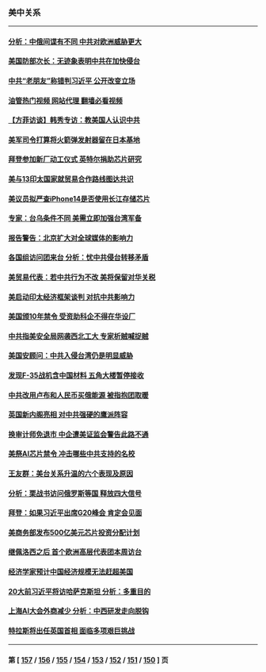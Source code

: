 ### 美中关系
---
#### [分析：中俄间谍有不同 中共对欧洲威胁更大](../../pages/nf1412576/n13821320.md?09110445) 
#### [美国防部次长：无迹象表明中共在加快侵台](../../pages/nf1412576/n13821926.md?09110445) 
#### [中共“老朋友”称错判习近平 公开改变立场](../../pages/nf1412576/n13821789.md?09110445) 
#### [油管热门视频 网站代理 翻墙必看视频](http://209.222.30.114:81/youtube.html?09110445)
#### [【方菲访谈】韩秀专访：教美国人认识中共](../../pages/nf1412576/n13821310.md?09110445) 
#### [美军司令打算将火箭弹发射器留在日本基地](../../pages/nf1412576/n13821015.md?09110445) 
#### [拜登参加新厂动工仪式 英特尔捐助芯片研究](../../pages/nf1412576/n13821014.md?09110445) 
#### [美与13印太国家就贸易合作路线图达共识](../../pages/nf1412576/n13821092.md?09110445) 
#### [美议员拟严查iPhone14是否使用长江存储芯片](../../pages/nf1412576/n13821071.md?09110445) 
#### [专家：台乌条件不同 美需立即加强台湾军备](../../pages/nf1412576/n13820912.md?09110445) 
#### [报告警告：北京扩大对全球媒体的影响力](../../pages/nf1412576/n13820838.md?09110445) 
#### [各国组访问团来台 分析：忧中共侵台转移矛盾](../../pages/nf1412576/n13819749.md?09110445) 
#### [美贸易代表：若中共行为不改 美将保留对华关税](../../pages/nf1412576/n13820256.md?09110445) 
#### [美启动印太经济框架谈判 对抗中共影响力](../../pages/nf1412576/n13819753.md?09110445) 
#### [美国颁10年禁令 受资助科企不得在华设厂](../../pages/nf1412576/n13819710.md?09110445) 
#### [中共指美安全局网袭西北工大 专家析贼喊捉贼](../../pages/nf1412576/n13819395.md?09110445) 
#### [美国安顾问：中共入侵台湾仍是明显威胁](../../pages/nf1412576/n13819553.md?09110445) 
#### [发现F-35战机含中国材料 五角大楼暂停接收](../../pages/nf1412576/n13819533.md?09110445) 
#### [中共改用卢布和人民币买俄能源 被指抱团取暖](../../pages/nf1412576/n13819425.md?09110445) 
#### [英国新内阁亮相 对中共强硬的鹰派阵容](../../pages/nf1412576/n13819202.md?09110445) 
#### [换审计师免退市 中企遭美证监会警告此路不通](../../pages/nf1412576/n13818792.md?09110445) 
#### [美祭AI芯片禁令 冲击哪些中共支持的名校](../../pages/nf1412576/n13818784.md?09110445) 
#### [王友群：美台关系升温的六个表现及原因](../../pages/nf1412576/n13818842.md?09110445) 
#### [分析：栗战书访问俄罗斯等国 释放四大信号](../../pages/nf1412576/n13818785.md?09110445) 
#### [拜登：如果习近平出席G20峰会 肯定会见面](../../pages/nf1412576/n13818775.md?09110445) 
#### [美商务部发布500亿美元芯片投资分配计划](../../pages/nf1412576/n13818517.md?09110445) 
#### [继佩洛西之后 首个欧洲高层代表团本周访台](../../pages/nf1412576/n13818598.md?09110445) 
#### [经济学家预计中国经济规模无法赶超美国](../../pages/nf1412576/n13817987.md?09110445) 
#### [20大前习近平将访哈萨克斯坦 分析：多重目的](../../pages/nf1412576/n13817976.md?09110445) 
#### [上海AI大会外商减少 分析：中西研发走向脱钩](../../pages/nf1412576/n13817869.md?09110445) 
#### [特拉斯将出任英国首相 面临多项艰巨挑战](../../pages/nf1412576/n13817670.md?09110445) 

---
#### 第 [ [157](./157.md?09110445) / [156](./156.md?09110445) / [155](./155.md?09110445) / [154](./154.md?09110445) / [153](./153.md?09110445) / [152](./152.md?09110445) / [151](./151.md?09110445) / [150](./150.md?09110445) ] 页
